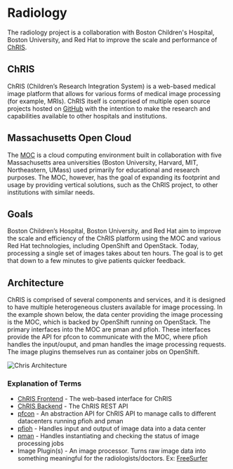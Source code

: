 # Radiology
The radiology project is a collaboration with Boston Children's Hospital, Boston University, and Red Hat to improve the scale and performance of [ChRIS](https://github.com/FNNDSC/).

## ChRIS
ChRIS (Children’s Research Integration System) is a web-based medical image platform that allows for various forms of medical image processing (for example, MRIs). ChRIS itself is comprised of multiple open source projects hosted on [GitHub](https://github.com/FNNDSC/) with the intention to make the research and capabilities available to other hospitals and institutions.

## Massachusetts Open Cloud
The [MOC](https://massopen.cloud/) is a cloud computing environment built in collaboration with five Massachusetts area universities (Boston University, Harvard, MIT, Northeastern, UMass) used primarily for educational and research purposes. The MOC, however, has the goal of expanding its footprint and usage by providing vertical solutions, such as the ChRIS project, to other institutions with similar needs.

## Goals
Boston Children’s Hospital, Boston University, and Red Hat aim to improve the scale and efficiency of the ChRIS platform using the MOC and various Red Hat technologies, including OpenShift and OpenStack. Today, processing a single set of images takes about ten hours. The goal is to get that down to a few minutes to give patients quicker feedback.

## Architecture
ChRIS is comprised of several components and services, and it is designed to have multiple heterogeneous clusters available for image processing. In the example shown below, the data center providing the image processing is the MOC, which is backed by OpenShift running on OpenStack. The primary interfaces into the MOC are pman and pfioh. These interfaces provide the API for pfcon to communicate with the MOC, where pfioh handles the input/ouput, and pman handles the image processing requests. The image plugins themselves run as container jobs on OpenShift.

![Chris Architecture](chris_architecture.png)

### Explanation of Terms
  * [ChRIS Frontend](https://github.com/FNNDSC/ChRIS_ultron_frontEnd) - The web-based interface for ChRIS
  * [ChRIS Backend](https://github.com/FNNDSC/ChRIS_ultron_backEnd) - The ChRIS REST API
  * [pfcon](https://github.com/FNNDSC/pfcon) - An abstraction API for ChRIS API to manage calls to different datacenters running pfioh and pman
  * [pfioh](https://github.com/FNNDSC/pfioh) - Handles input and output of image data into a data center
  * [pman](https://github.com/FNNDSC/pman) - Handles instantiating and checking the status of image processing jobs
  * Image Plugin(s) - An image processor. Turns raw image data into something meaningful for the radiologists/doctors. Ex: [FreeSurfer](https://surfer.nmr.mgh.harvard.edu/)
